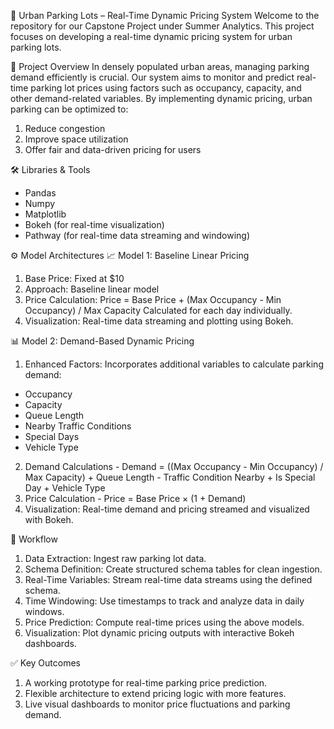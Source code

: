 🚗 Urban Parking Lots – Real-Time Dynamic Pricing System
Welcome to the repository for our Capstone Project under Summer Analytics. This project focuses on developing a real-time dynamic pricing system for urban parking lots.

📌 Project Overview
In densely populated urban areas, managing parking demand efficiently is crucial. Our system aims to monitor and predict real-time parking lot prices using factors such as occupancy, capacity, and other demand-related variables.
By implementing dynamic pricing, urban parking can be optimized to:
1. Reduce congestion
2. Improve space utilization
3. Offer fair and data-driven pricing for users

🛠️ Libraries & Tools
* Pandas
* Numpy
* Matplotlib
* Bokeh (for real-time visualization)
* Pathway (for real-time data streaming and windowing)

⚙️ Model Architectures
📈 Model 1: Baseline Linear Pricing
1. Base Price: Fixed at $10
2. Approach: Baseline linear model
3. Price Calculation:
 Price = Base Price + (Max Occupancy - Min Occupancy) / Max Capacity
 Calculated for each day individually.
4. Visualization: Real-time data streaming and plotting using Bokeh.

📊 Model 2: Demand-Based Dynamic Pricing
1. Enhanced Factors: Incorporates additional variables to calculate parking demand:
* Occupancy
* Capacity
* Queue Length
* Nearby Traffic Conditions
* Special Days
* Vehicle Type
2. Demand Calculations -
  Demand = ((Max Occupancy - Min Occupancy) / Max Capacity)
         + Queue Length
         - Traffic Condition Nearby
         + Is Special Day
         + Vehicle Type
3. Price Calculation -
  Price = Base Price × (1 + Demand)
4. Visualization: Real-time demand and pricing streamed and visualized with Bokeh.

🔄 Workflow
1. Data Extraction: Ingest raw parking lot data.
2. Schema Definition: Create structured schema tables for clean ingestion.
3. Real-Time Variables: Stream real-time data streams using the defined schema.
4. Time Windowing: Use timestamps to track and analyze data in daily windows.
5. Price Prediction: Compute real-time prices using the above models.
6. Visualization: Plot dynamic pricing outputs with interactive Bokeh dashboards.
  

✅ Key Outcomes
1. A working prototype for real-time parking price prediction.
2. Flexible architecture to extend pricing logic with more features.
3. Live visual dashboards to monitor price fluctuations and parking demand.

